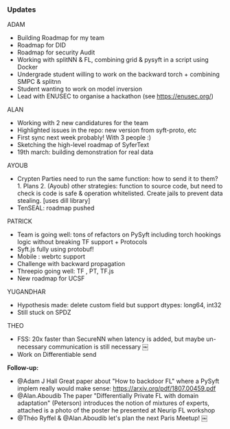 ### Updates

ADAM
- Building Roadmap for my team
- Roadmap for DID
- Roadmap for security Audit
- Working with splitNN & FL, combining grid & pysyft in a script using Docker
- Undergrade student willing to work on the backward torch + combining SMPC & splitnn 
- Student wanting to work on model inversion
- Lead with ENUSEC to organise a hackathon (see https://enusec.org/)

ALAN
- Working with 2 new candidatures for the team
- Highlighted issues in the repo: new version from syft-proto, etc
- First sync next week probably! With 3 people :)
- Sketching the high-level roadmap of SyferText
- 19th march: building demonstration for real data

AYOUB
- Crypten Parties need to run the same function: how to send it to them?
      1. Plans
      2. (Ayoub) other strategies: function to source code, but need to check is code is safe & operation whitelisted. Create jails to prevent data stealing. [uses dill library]
- TenSEAL: roadmap pushed 

PATRICK
- Team is going well: tons of refactors on PySyft including torch hookings logic without breaking TF support + Protocols
- Syft.js fully using protobuf!
- Mobile : webrtc support  
- Challenge with backward propagation
- Threepio going well: TF , PT, TF.js 
- New roadmap for UCSF 

YUGANDHAR
- Hypothesis made: delete custom field but support dtypes: long64, int32
- Still stuck on SPDZ

THEO
- FSS: 20x faster than SecureNN when latency is added, but maybe un-necessary communication is still necessary ￼
- Work on Differentiable send

**Follow-up:**
- @Adam J Hall Great paper about "How to backdoor FL" where a PySyft implem really would make sense: https://arxiv.org/pdf/1807.00459.pdf
- @Alan.Aboudib The paper "Differentially Private FL with domain adaptation" (Peterson) introduces the notion of mixtures of experts, attached is a photo of the poster he presented at Neurip FL workshop
- @Théo Ryffel & @Alan.Aboudib  let's plan the next Paris Meetup!
￼
